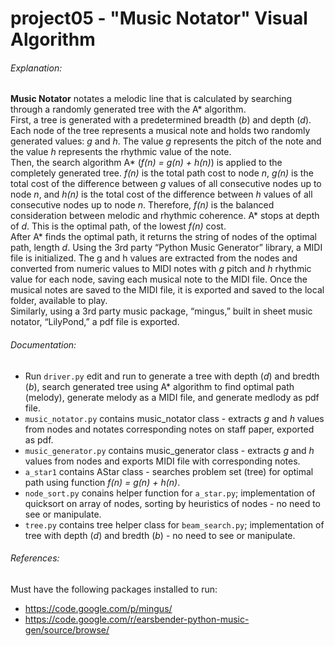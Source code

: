 # project05 - "Music Notator" Visual Algorithm

###### Explanation:
**Music Notator** notates a melodic line that is calculated by searching through a randomly generated tree with the A* algorithm.<br /> 
First, a tree is generated with a predetermined breadth (*b*) and depth (*d*).  Each node of the tree represents a musical note and holds two randomly generated values: *g* and *h*.  The value *g* represents the pitch of the note and the value *h* represents the rhythmic value of the note.<br />
Then, the search algorithm A* (*f(n) = g(n) + h(n)*) is applied to the completely generated tree.  *f(n)* is the total path cost to node *n*, *g(n)* is the total cost of the difference between *g* values of all consecutive nodes up to node *n*, and *h(n)* is the total cost of the difference between *h* values of all consecutive nodes up to node *n*.  Therefore, *f(n)* is the balanced consideration between melodic and rhythmic coherence.  A* stops at depth of *d*. This is the optimal path, of the lowest *f(n)* cost.<br />
After A* finds the optimal path, it returns the string of nodes of the optimal path, length *d*.  Using the 3rd party “Python Music Generator” library, a MIDI file is initialized. The g and h values are extracted from the nodes and converted from numeric values to MIDI notes with *g* pitch and *h* rhythmic value for each node, saving each musical note to the MIDI file.  Once the musical notes are saved to the MIDI file, it is exported and saved to the local folder, available to play.<br />
Similarly, using a 3rd party music package, “mingus,” built in sheet music notator, “LilyPond,” a pdf file is exported.

###### Documentation:
- Run `driver.py` edit and run to generate a tree with depth (*d*) and bredth (*b*), search generated tree using A* algorithm to find optimal path (melody), generate melody as a MIDI file, and generate medlody as pdf file.
- `music_notator.py` contains music_notator class - extracts *g* and *h* values from nodes and notates corresponding notes on staff paper, exported as pdf.
- `music_generator.py` contains music_generator class - extracts *g* and *h* values from nodes and exports MIDI file with corresponding notes.
- `a_star1` contains AStar class - searches problem set (tree) for optimal path using function *f(n) = g(n) + h(n)*.
- `node_sort.py` conains helper function for `a_star.py`; implementation of quicksort on array of nodes, sorting by heuristics of nodes - no need to see or manipulate.
- `tree.py` contains tree helper class for `beam_search.py`; implementation of tree with depth (*d*) and bredth (*b*) - no need to see or manipulate.

###### References:
Must have the following packages installed to run:
- https://code.google.com/p/mingus/
- https://code.google.com/r/earsbender-python-music-gen/source/browse/
